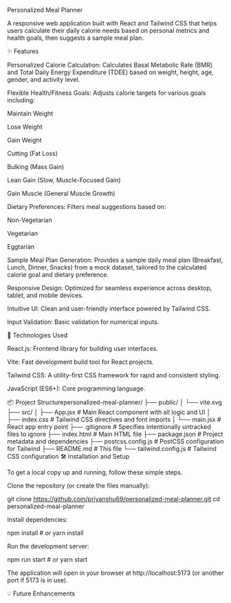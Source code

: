 Personalized Meal Planner

A responsive web application built with React and Tailwind CSS that helps users calculate their daily calorie needs based on personal metrics and health goals, then suggests a sample meal plan.

✨ Features

Personalized Calorie Calculation: Calculates Basal Metabolic Rate (BMR) and Total Daily Energy Expenditure (TDEE) based on weight, height, age, gender, and activity level.

Flexible Health/Fitness Goals: Adjusts calorie targets for various goals including:

Maintain Weight

Lose Weight

Gain Weight

Cutting (Fat Loss)

Bulking (Mass Gain)

Lean Gain (Slow, Muscle-Focused Gain)

Gain Muscle (General Muscle Growth)

Dietary Preferences: Filters meal suggestions based on:

Non-Vegetarian

Vegetarian

Eggtarian

Sample Meal Plan Generation: Provides a sample daily meal plan (Breakfast, Lunch, Dinner, Snacks) from a mock dataset, tailored to the calculated calorie goal and dietary preference.

Responsive Design: Optimized for seamless experience across desktop, tablet, and mobile devices.

Intuitive UI: Clean and user-friendly interface powered by Tailwind CSS.

Input Validation: Basic validation for numerical inputs.

🚀 Technologies Used

React.js: Frontend library for building user interfaces.

Vite: Fast development build tool for React projects.

Tailwind CSS: A utility-first CSS framework for rapid and consistent styling.

JavaScript (ES6+): Core programming language.

📦 Project Structurepersonalized-meal-planner/ ├── public/ │ └── vite.svg ├── src/ │ ├── App.jsx # Main React component with all logic and UI │ ├── index.css # Tailwind CSS directives and font imports │ └── main.jsx # React app entry point ├── .gitignore # Specifies intentionally untracked files to ignore ├── index.html # Main HTML file ├── package.json # Project metadata and dependencies ├── postcss.config.js # PostCSS configuration for Tailwind ├── README.md # This file └── tailwind.config.js # Tailwind CSS configuration 
🛠️ Installation and Setup

To get a local copy up and running, follow these simple steps.

Clone the repository (or create the files manually):

git clone https://github.com/priyanshu69/personalized-meal-planner.git cd personalized-meal-planner 

Install dependencies:

npm install # or yarn install 

Run the development server:

npm run start # or yarn start 

The application will open in your browser at http://localhost:5173 (or another port if 5173 is in use).

💡 Future Enhancements

